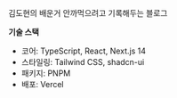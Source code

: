 김도현의 배운거 안까먹으려고 기록해두는 블로그

**기술 스택**
- 코어: TypeScript, React, Next.js 14
- 스타일링: Tailwind CSS, shadcn-ui
- 패키지: PNPM
- 배포: Vercel